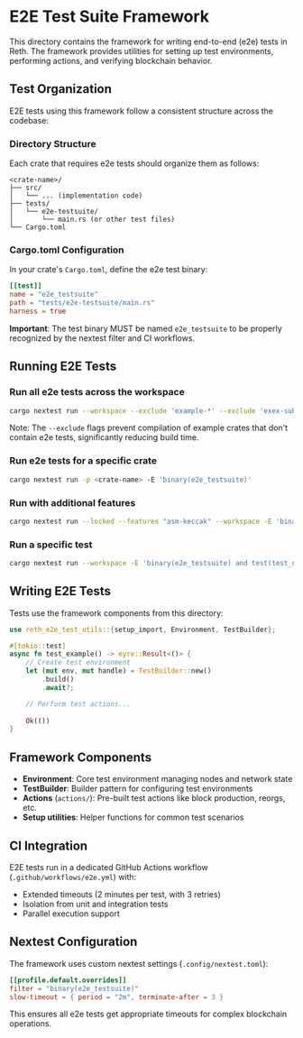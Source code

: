 # E2E Test Suite Framework

This directory contains the framework for writing end-to-end (e2e) tests in Reth. The framework provides utilities for setting up test environments, performing actions, and verifying blockchain behavior.

## Test Organization

E2E tests using this framework follow a consistent structure across the codebase:

### Directory Structure
Each crate that requires e2e tests should organize them as follows:
```
<crate-name>/
├── src/
│   └── ... (implementation code)
├── tests/
│   └── e2e-testsuite/
│       └── main.rs (or other test files)
└── Cargo.toml
```

### Cargo.toml Configuration
In your crate's `Cargo.toml`, define the e2e test binary:
```toml
[[test]]
name = "e2e_testsuite"
path = "tests/e2e-testsuite/main.rs"
harness = true
```

**Important**: The test binary MUST be named `e2e_testsuite` to be properly recognized by the nextest filter and CI workflows.

## Running E2E Tests

### Run all e2e tests across the workspace
```bash
cargo nextest run --workspace --exclude 'example-*' --exclude 'exex-subscription' -E 'binary(e2e_testsuite)'
```

Note: The `--exclude` flags prevent compilation of example crates that don't contain e2e tests, significantly reducing build time.

### Run e2e tests for a specific crate
```bash
cargo nextest run -p <crate-name> -E 'binary(e2e_testsuite)'
```

### Run with additional features
```bash
cargo nextest run --locked --features "asm-keccak" --workspace -E 'binary(e2e_testsuite)'
```

### Run a specific test
```bash
cargo nextest run --workspace -E 'binary(e2e_testsuite) and test(test_name)'
```

## Writing E2E Tests

Tests use the framework components from this directory:

```rust
use reth_e2e_test_utils::{setup_import, Environment, TestBuilder};

#[tokio::test]
async fn test_example() -> eyre::Result<()> {
    // Create test environment
    let (mut env, mut handle) = TestBuilder::new()
        .build()
        .await?;

    // Perform test actions...
    
    Ok(())
}
```

## Framework Components

- **Environment**: Core test environment managing nodes and network state
- **TestBuilder**: Builder pattern for configuring test environments
- **Actions** (`actions/`): Pre-built test actions like block production, reorgs, etc.
- **Setup utilities**: Helper functions for common test scenarios

## CI Integration

E2E tests run in a dedicated GitHub Actions workflow (`.github/workflows/e2e.yml`) with:
- Extended timeouts (2 minutes per test, with 3 retries)
- Isolation from unit and integration tests
- Parallel execution support

## Nextest Configuration

The framework uses custom nextest settings (`.config/nextest.toml`):
```toml
[[profile.default.overrides]]
filter = "binary(e2e_testsuite)"
slow-timeout = { period = "2m", terminate-after = 3 }
```

This ensures all e2e tests get appropriate timeouts for complex blockchain operations.